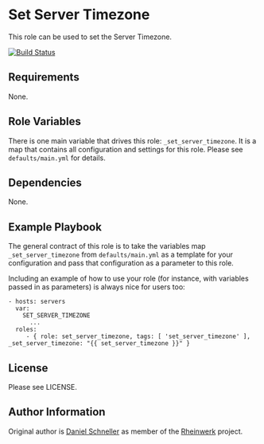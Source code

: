 Set Server Timezone
=========

This role can be used to set the Server Timezone.

[![Build Status](https://travis-ci.org/Rheinwerk/ansible-role-set_server_timezone.svg?branch=master)](https://travis-ci.org/Rheinwerk/ansible-role-set_server_timezone)

Requirements
------------

None.


Role Variables
--------------

There is one main variable that drives this role: `_set_server_timezone`. It is a map that contains all configuration and settings for this role.
Please see `defaults/main.yml` for details.

Dependencies
------------

None.


Example Playbook
----------------

The general contract of this role is to take the variables map `_set_server_timezone` from `defaults/main.yml` as a template for your configuration and pass that configuration as a parameter to this role.

Including an example of how to use your role (for instance, with variables passed in as parameters) is always nice for users too:

    - hosts: servers
      var:
        SET_SERVER_TIMEZONE
          ...
      roles:
         - { role: set_server_timezone, tags: [ 'set_server_timezone' ], _set_server_timezone: "{{ set_server_timezone }}" }

License
-------

Please see LICENSE.

Author Information
------------------

Original author is [Daniel Schneller](https://github.com/dschneller) as member of the [Rheinwerk](https://github.com/Rheinwerk) project.

